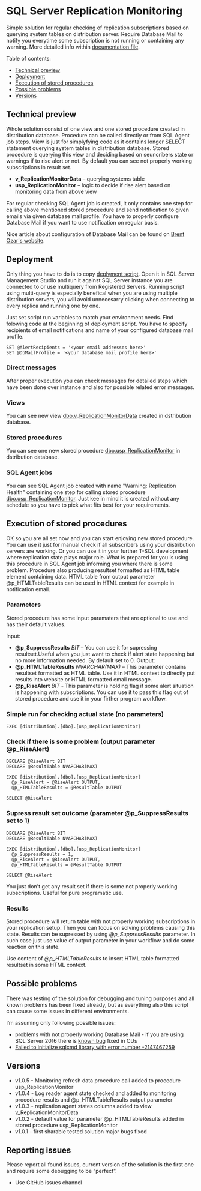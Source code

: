 # SQL Server Replication Monitoring
Simple solution for regular checking of replication subscriptions based on querying system tables on distribution server. Require Database Mail to notify you everytime some subscription is not running or containing any warning. More detailed info within [documentation file](docs/SQL%20Server%20Replication%20Monitoring%20-%20documentation.pdf).

Table of contents:
  * [Technical preview](#technical-preview)
  * [Deployment](#deployment)
  * [Execution of stored procedures](#execution-of-stored-procedures)
  * [Possible problems](#possible-problems)
  * [Versions](#versions)

## Technical preview

Whole solution consist of one view and one stored procedure created in distribution database. Procedure can be called directly or from SQL Agent job steps. View is just for simplyfying code as it contains longer SELECT statement querying system tables in distribution database. Stored procedure is querying this view and deciding based on seuncribers state or warnings if to rise alert or not. By default you can see not properly working subscriptions in result set.  

*	**v_ReplicationMonitorData** – querying systems table
*	**usp_ReplicationMonitor** – logic to decide if rise alert based on monitoring data from above view

For regular checking SQL Agent job is created, it only contains one step for calling above mentioned stored proceedure and send notification to given emails via given database mail profile. You have to properly configure Database Mail if you want to use notification on regular basis. 

Nice article about configuration of Database Mail can be found on [Brent Ozar's website](https://www.brentozar.com/blitz/database-mail-configuration/).

## Deployment 
Only thing you have to do is to copy [deplyment script](SQL%20Server%20Replication%20Monitoring.sql). Open it in SQL Server Management Studio and run it against SQL Server instance you are connected to or use multiquery from Registered Servers. Running script using multi-query is especially benefical when you are using multiple distribution servers, you will avoid unnecesarry clicking when connecting to every replica and running one by one. 

Just set script run variables to match your environment needs. Find folowing code at the beginning of deployment script. You have to specify recipients of email notifications and name of your configured database mail profile.

```
SET @AlertRecipients = '<your email addresses here>'		
SET @DbMailProfile = '<your database mail profile here>'
```

### Direct messages

After proper execution you can check messages for detailed steps which have been done over instance and also for possible related error messages.

### Views

You can see new view [dbo.v_ReplicationMonitorData](views/v_ReplicationMonitorData.sql) created in dstribution database.

### Stored procedures

You can see one new stored procedure [dbo.usp_ReplicationMonitor](stored%20procedures/usp_ReplicationMonitor.sql) in dstribution database.

### SQL Agent jobs

You can see SQL Agent job created with name "Warning: Replication Health" containing one step for calling stored procedure [dbo.usp_ReplicationMonitor](stored%20procedures/usp_ReplicationMonitor.sql). Just kee in mind it is created without any schedule so you have to pick what fits best for your requirements.

## Execution of stored procedures

OK so you are all set now and you can start enjoying new stored procedure. You can use it just for manual check if all subscribers using your distribution servers are working. Or you can use it in your further T-SQL development where replication state plays major role. What is prepared for you is using this procedure in SQL Agent job informing you where there is some problem. Procedure also producing resultset formatted as HTML table element containing data. HTML table from output parameter @p_HTMLTableResults can be used in HTML context for example in notification email.

### Parameters

Stored procedure has some input paramaters that are optional to use and has their default values.

Input:
*	**@p_SuppressResults** *BIT* – You can use it for supressing resultset.Useful when you just want to check if alert state happening but no more information needed. By default set to 0.
Output:
*	**@p_HTMLTableResults** *NVARCHAR(MAX)* – This parameter contains resultset formatted as HTML table. Use it in HTML context to directly put results into website or HTML formatted email message.
*	**@p_RiseAlert** *BIT*  - This parameter is holding flag if some alert situation is happening with subscriptions. You can use it to pass this flag out of stored procedure and use it in your firther program workflow.


### Simple run for checking actual state (no parameters)
```
EXEC [distribution].[dbo].[usp_ReplicationMonitor]
```

### Check if there is some problem (output parameter @p_RiseAlert)
```
DECLARE @RiseAlert BIT	
DECLARE @ResultTable NVARCHAR(MAX)

EXEC [distribution].[dbo].[usp_ReplicationMonitor] 
  @p_RiseAlert = @RiseAlert OUTPUT,
  @p_HTMLTableResults = @ResultTable OUTPUT		

SELECT @RiseAlert
```

### Supress result set outcome (parameter @p_SuppressResults set to 1)
```
DECLARE @RiseAlert BIT	
DECLARE @ResultTable NVARCHAR(MAX)

EXEC [distribution].[dbo].[usp_ReplicationMonitor] 
  @p_SuppressResults = 1, 
  @p_RiseAlert = @RiseAlert OUTPUT,  
  @p_HTMLTableResults = @ResultTable OUTPUT		

SELECT @RiseAlert
```
You just don't get any result set if there is some not properly working subscriptions. Useful for pure programatic use.

### Results

Stored procedure will return table with not properly working subscriptions in your replication setup. Then you can focus on solving problems causing this state. Results can be supressed by using *@p_SuppressResults* parameter. In such case just use value of output parameter in your workflow and do some reaction on this state.

Use content of *@p_HTMLTableResults* to insert HTML table formatted resultset in some HTML context.

## Possible problems
There was testing of the solution for debugging and tuning purposes and all known problems has been fixed already, but as everything also this script can cause some issues in different environments. 

I’m assuming only following possible issues:
* problems with not properly working Database Mail - if you are using SQL Server 2016 there is [known bug](https://support.microsoft.com/en-hk/help/3186435/sql-server-2016-database-mail-doesn-t-work-when-net-framework-3-5) fixed in CUs 
* [Failed to initialize sqlcmd library with error number -2147467259](https://blog.sqlauthority.com/2015/06/13/sql-server-login-failed-for-user-nt-authorityanonymous-logon/)

## Versions
* v1.0.5 - Monitoring refresh data procedure call added to procedure usp_ReplicationMonitor
* v1.0.4 - Log reader agent state checked and added to monitoring procedure results and @p_HTMLTableResults output parameter
* v1.0.3 - replication agent states columns added to view v_ReplicationMonitorData
* v1.0.2 - default value for parameter @p_HTMLTableResults added in stored procedure usp_ReplicationMonitor
* v1.0.1 - first sharable tested solution major bugs fixed

## Reporting issues

Please report all found issues, current version of the solution is the first one and require some debugging to be “perfect”.

*	Use GitHub issues channel


